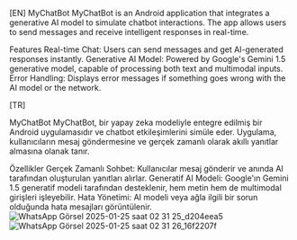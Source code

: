[EN]
MyChatBot
MyChatBot is an Android application that integrates a generative AI model to simulate chatbot interactions. The app allows users to send messages and receive intelligent responses in real-time.

Features
Real-time Chat: Users can send messages and get AI-generated responses instantly.
Generative AI Model: Powered by Google's Gemini 1.5 generative model, capable of processing both text and multimodal inputs.
Error Handling: Displays error messages if something goes wrong with the AI model or the network.

[TR]

MyChatBot
MyChatBot, bir yapay zeka modeliyle entegre edilmiş bir Android uygulamasıdır ve chatbot etkileşimlerini simüle eder. Uygulama, kullanıcıların mesaj göndermesine ve gerçek zamanlı olarak akıllı yanıtlar almasına olanak tanır.

Özellikler
Gerçek Zamanlı Sohbet: Kullanıcılar mesaj gönderir ve anında AI tarafından oluşturulan yanıtları alırlar.
Generatif AI Modeli: Google'ın Gemini 1.5 generatif modeli tarafından desteklenir, hem metin hem de multimodal girişleri işleyebilir.
Hata Yönetimi: AI modeli veya ağla ilgili bir sorun olduğunda hata mesajları görüntülenir.
![WhatsApp Görsel 2025-01-25 saat 02 31 25_d204eea5](https://github.com/user-attachments/assets/f4d810bb-8fa9-4d1c-9098-16d0928230f2)
![WhatsApp Görsel 2025-01-25 saat 02 31 26_16f2207f](https://github.com/user-attachments/assets/a7584090-1750-40ce-b7ed-0660e76f06ca)
